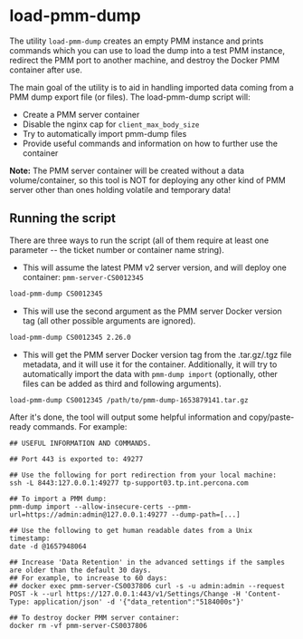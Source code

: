 # load-pmm-dump

The utility `load-pmm-dump` creates an empty PMM instance and prints commands which you can use to load the dump into a test PMM instance, redirect the PMM port to another machine, and destroy the Docker PMM container after use.

The main goal of the utility is to aid in handling imported data coming from a PMM dump export file (or files). The load-pmm-dump script will:

- Create a PMM server container
- Disable the nginx cap for `client_max_body_size`
- Try to automatically import pmm-dump files
- Provide useful commands and information on how to further use the container

**Note:** The PMM server container will be created without a data volume/container, so this tool is NOT for deploying any other kind of PMM server other than ones holding volatile and temporary data!

## Running the script

There are three ways to run the script (all of them require at least one parameter -- the ticket number or container name string).

- This will assume the latest PMM v2 server version, and will deploy one container: `pmm-server-CS0012345`

``` {.bash data-prompt="$" }
load-pmm-dump CS0012345
```

- This will use the second argument as the PMM server Docker version tag (all other possible arguments are ignored).

``` {.bash data-prompt="$" }
load-pmm-dump CS0012345 2.26.0
```

- This will get the PMM server Docker version tag from the .tar.gz/.tgz file metadata, and it will use it for the container. Additionally, it will try to automatically import the data with `pmm-dump import` (optionally, other files can be added as third and following arguments).

``` {.bash data-prompt="$" }
load-pmm-dump CS0012345 /path/to/pmm-dump-1653879141.tar.gz
```

After it's done, the tool will output some helpful information and copy/paste-ready commands. For example:

```{.text .no-copy}
## USEFUL INFORMATION AND COMMANDS.

## Port 443 is exported to: 49277

## Use the following for port redirection from your local machine:
ssh -L 8443:127.0.0.1:49277 tp-support03.tp.int.percona.com

## To import a PMM dump:
pmm-dump import --allow-insecure-certs --pmm-url=https://admin:admin@127.0.0.1:49277 --dump-path=[...]

## Use the following to get human readable dates from a Unix timestamp:
date -d @1657948064

## Increase 'Data Retention' in the advanced settings if the samples are older than the default 30 days.
## For example, to increase to 60 days:
## docker exec pmm-server-CS0037806 curl -s -u admin:admin --request POST -k --url https://127.0.0.1:443/v1/Settings/Change -H 'Content-Type: application/json' -d '{"data_retention":"5184000s"}'

## To destroy docker PMM server container:
docker rm -vf pmm-server-CS0037806
```
